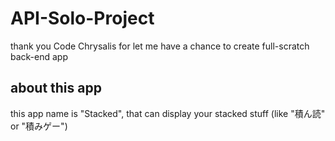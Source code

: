 # API-Solo-Project
thank you Code Chrysalis for let me have a chance to create full-scratch back-end app
## about this app
this app name is "Stacked", that can display your stacked stuff (like "積ん読" or "積みゲー")